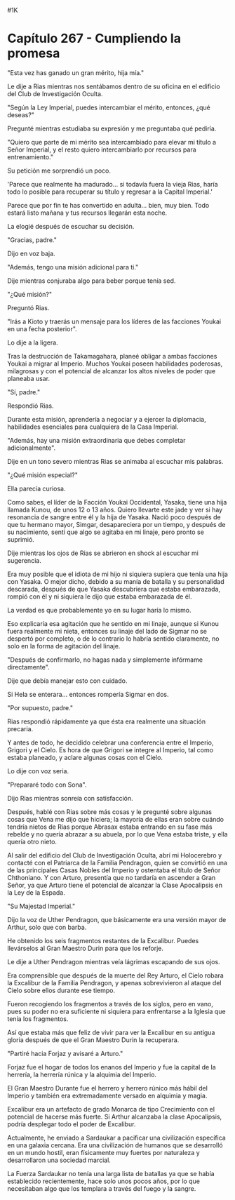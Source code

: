 
#1K 

# Capítulo 267 - Cumpliendo la promesa


"Esta vez has ganado un gran mérito, hija mía."

Le dije a Rias mientras nos sentábamos dentro de su oficina en el edificio del Club de Investigación Oculta.

"Según la Ley Imperial, puedes intercambiar el mérito, entonces, ¿qué deseas?"

Pregunté mientras estudiaba su expresión y me preguntaba qué pediría.

"Quiero que parte de mi mérito sea intercambiado para elevar mi título a Señor Imperial, y el resto quiero intercambiarlo por recursos para entrenamiento."

Su petición me sorprendió un poco.

'Parece que realmente ha madurado... si todavía fuera la vieja Rias, haría todo lo posible para recuperar su título y regresar a la Capital Imperial.'

Parece que por fin te has convertido en adulta... bien, muy bien. Todo estará listo mañana y tus recursos llegarán esta noche.

La elogié después de escuchar su decisión.

"Gracias, padre."

Dijo en voz baja.

"Además, tengo una misión adicional para ti."

Dije mientras conjuraba algo para beber porque tenía sed.

"¿Qué misión?"

Preguntó Rias.

"Irás a Kioto y traerás un mensaje para los líderes de las facciones Youkai en una fecha posterior".

Lo dije a la ligera.

Tras la destrucción de Takamagahara, planeé obligar a ambas facciones Youkai a migrar al Imperio. Muchos Youkai poseen habilidades poderosas, milagrosas y con el potencial de alcanzar los altos niveles de poder que planeaba usar.

"Sí, padre."

Respondió Rias.

Durante esta misión, aprendería a negociar y a ejercer la diplomacia, habilidades esenciales para cualquiera de la Casa Imperial.

"Además, hay una misión extraordinaria que debes completar adicionalmente".

Dije en un tono severo mientras Rias se animaba al escuchar mis palabras.

"¿Qué misión especial?"

Ella parecía curiosa.

Como sabes, el líder de la Facción Youkai Occidental, Yasaka, tiene una hija llamada Kunou, de unos 12 o 13 años. Quiero llevarte este jade y ver si hay resonancia de sangre entre él y la hija de Yasaka. Nació poco después de que tu hermano mayor, Simgar, desapareciera por un tiempo, y después de su nacimiento, sentí que algo se agitaba en mi linaje, pero pronto se suprimió.

Dije mientras los ojos de Rias se abrieron en shock al escuchar mi sugerencia.

Era muy posible que el idiota de mi hijo ni siquiera supiera que tenía una hija con Yasaka. O mejor dicho, debido a su manía de batalla y su personalidad descarada, después de que Yasaka descubriera que estaba embarazada, rompió con él y ni siquiera le dijo que estaba embarazada de él.

La verdad es que probablemente yo en su lugar haría lo mismo.

Eso explicaría esa agitación que he sentido en mi linaje, aunque si Kunou fuera realmente mi nieta, entonces su linaje del lado de Sigmar no se despertó por completo, o de lo contrario lo habría sentido claramente, no solo en la forma de agitación del linaje.

"Después de confirmarlo, no hagas nada y simplemente infórmame directamente".

Dije que debía manejar esto con cuidado.

Si Hela se enterara... entonces rompería Sigmar en dos.

"Por supuesto, padre."

Rias respondió rápidamente ya que ésta era realmente una situación precaria.

Y antes de todo, he decidido celebrar una conferencia entre el Imperio, Grigori y el Cielo. Es hora de que Grigori se integre al Imperio, tal como estaba planeado, y aclare algunas cosas con el Cielo.

Lo dije con voz seria.

"Prepararé todo con Sona".

Dijo Rias mientras sonreía con satisfacción.

Después, hablé con Rias sobre más cosas y le pregunté sobre algunas cosas que Vena me dijo que hiciera; la mayoría de ellas eran sobre cuándo tendría nietos de Rias porque Abrasax estaba entrando en su fase más rebelde y no quería abrazar a su abuela, por lo que Vena estaba triste, y ella quería otro nieto.

Al salir del edificio del Club de Investigación Oculta, abrí mi Holocerebro y contacté con el Patriarca de la Familia Pendragon, quien se convirtió en una de las principales Casas Nobles del Imperio y ostentaba el título de Señor Chthoniano. Y con Arturo, presentía que no tardaría en ascender a Gran Señor, ya que Arturo tiene el potencial de alcanzar la Clase Apocalipsis en la Ley de la Espada.

"Su Majestad Imperial."

Dijo la voz de Uther Pendragon, que básicamente era una versión mayor de Arthur, solo que con barba.

He obtenido los seis fragmentos restantes de la Excalibur. Puedes llevárselos al Gran Maestro Durin para que los reforje.

Le dije a Uther Pendragon mientras veía lágrimas escapando de sus ojos.

Era comprensible que después de la muerte del Rey Arturo, el Cielo robara la Excalibur de la Familia Pendragon, y apenas sobrevivieron al ataque del Cielo sobre ellos durante ese tiempo.

Fueron recogiendo los fragmentos a través de los siglos, pero en vano, pues su poder no era suficiente ni siquiera para enfrentarse a la Iglesia que tenía los fragmentos.

Así que estaba más que feliz de vivir para ver la Excalibur en su antigua gloria después de que el Gran Maestro Durin la recuperara.

"Partiré hacia Forjaz y avisaré a Arturo."

Forjaz fue el hogar de todos los enanos del Imperio y fue la capital de la herrería, la herrería rúnica y la alquimia del Imperio.

El Gran Maestro Durante fue el herrero y herrero rúnico más hábil del Imperio y también era extremadamente versado en alquimia y magia.

Excalibur era un artefacto de grado Monarca de tipo Crecimiento con el potencial de hacerse más fuerte. Si Arthur alcanzaba la clase Apocalipsis, podría desplegar todo el poder de Excalibur.

Actualmente, he enviado a Sardaukar a pacificar una civilización específica en una galaxia cercana. Era una civilización de humanos que se desarrolló en un mundo hostil, eran físicamente muy fuertes por naturaleza y desarrollaron una sociedad marcial.

La Fuerza Sardaukar no tenía una larga lista de batallas ya que se había establecido recientemente, hace solo unos pocos años, por lo que necesitaban algo que los templara a través del fuego y la sangre.